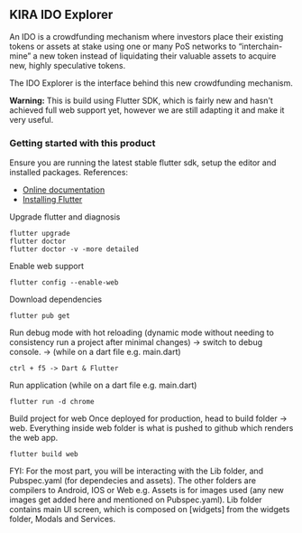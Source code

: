 ## KIRA IDO Explorer

An IDO is a crowdfunding mechanism where investors place their existing tokens or assets at stake using one or many PoS networks to “interchain-mine” a new token instead of liquidating their valuable assets to acquire new, highly speculative tokens.

The IDO Explorer is the interface behind this new crowdfunding mechanism.

**Warning:** This is build using Flutter SDK, which is fairly new and hasn't achieved full web support yet, however we are still adapting it and make it very useful.

### Getting started with this product

Ensure you are running the latest stable flutter sdk, setup the editor and installed packages. References:

- [Online documentation](https://flutter.dev/docs)
- [Installing Flutter](https://flutter.dev/docs)

Upgrade flutter and diagnosis

```
flutter upgrade
flutter doctor
flutter doctor -v -more detailed
```

Enable web support

```
flutter config --enable-web
```

Download dependencies

```
flutter pub get
```

Run debug mode with hot reloading (dynamic mode without needing to consistency run a project after minimal changes) -> switch to debug console. -> (while on a dart file e.g. main.dart)

```
ctrl + f5 -> Dart & Flutter
```

Run application (while on a dart file e.g. main.dart)

```
flutter run -d chrome
```

Build project for web
Once deployed for production, head to build folder -> web. Everything inside web folder is what is pushed to github which renders the web app.

```
flutter build web
```

FYI: For the most part, you will be interacting with the Lib folder, and Pubspec.yaml (for dependecies and assets).
The other folders are compilers to Android, IOS or Web e.g. Assets is for images used (any new images get added here and mentioned on Pubspec.yaml).
Lib folder contains main UI screen, which is composed on [widgets] from the widgets folder, Modals and Services.
